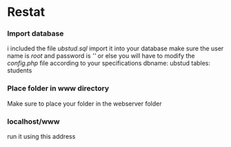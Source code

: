 # Restat

### Import database
i included the file *ubstud.sql* import it into your database
make sure the user name is *root* and password is *''* or else you will have to modify the *config.php* file according to your specifications
dbname: ubstud
tables: students


### Place folder in www directory
Make sure to place your folder in the webserver folder

### localhost/www
run it using this address
